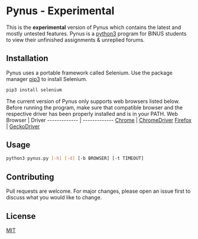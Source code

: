 # Pynus - Experimental
This is the **experimental** version of Pynus which contains the latest and mostly untested features. Pynus is a [python3](https://wiki.python.org/moin/BeginnersGuide) program for BINUS students to view their unfinished assignments & unreplied forums.

## Installation
Pynus uses a portable framework called Selenium. Use the package manager [pip3](https://pip.pypa.io/en/stable/) to install Selenium.

```bash
pip3 install selenium
```
The current version of Pynus only supports web browsers listed below. Before running the program, make sure that compatible browser and the respective driver has been properly installed and is in your PATH.
Web Browser   | Driver
------------- | -------------
[Chrome](https://www.google.com/chrome/)        | [ChromeDriver](https://chromedriver.chromium.org/)
[Firefox](https://www.mozilla.org/en-US/firefox/new/)       | [GeckoDriver](https://github.com/mozilla/geckodriver/releases)

## Usage

```bash
python3 pynus.py [-h] [-d] [-b BROWSER] [-t TIMEOUT]
```

## Contributing
Pull requests are welcome. For major changes, please open an issue first to discuss what you would like to change.

## License
[MIT](https://github.com/Fukji/Pynus/blob/main/license.txt)
